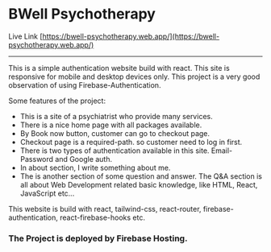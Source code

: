 # BWell Psychotherapy

Live Link [https://bwell-psychotherapy.web.app/](https://bwell-psychotherapy.web.app/)
***
This is a simple authentication website build with react. This site is responsive for mobile and desktop devices only. This project is a very good observation of using Firebase-Authentication.

Some features of the project:
 * This is a site of a psychiatrist who provide many services.
 * There is a nice home page with all packages available.
 * By Book now button, customer can go to checkout page.
 * Checkout page is a required-path. so customer need to log in first.
 * There is two types of authentication available in this site. Email-Password and Google auth.
 * In about section, I write something about me.
 * The is another section of some question and answer. The Q&A section is all about Web Development related basic knowledge, like HTML, React, JavaScript etc...

This website is build with react, tailwind-css, react-router, firebase-authentication, react-firebase-hooks etc.

 ### The Project is deployed by Firebase Hosting.